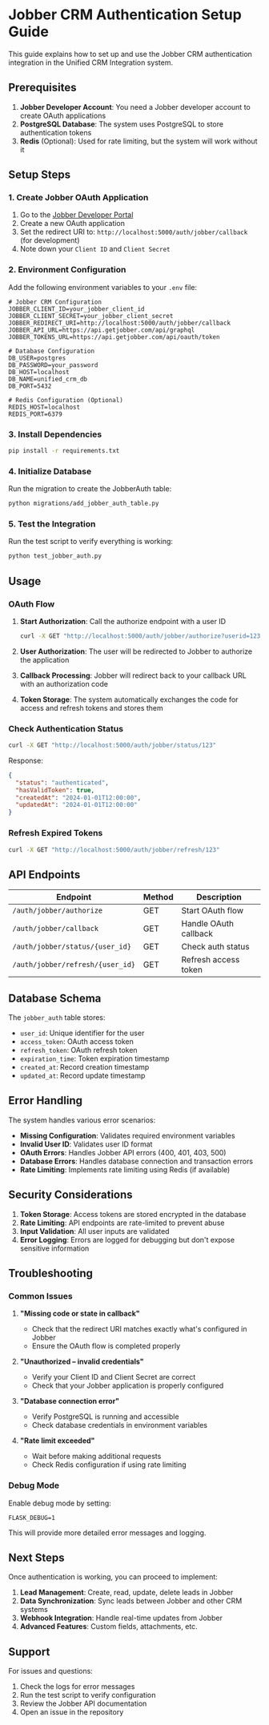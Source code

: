# Jobber CRM Authentication Setup Guide

This guide explains how to set up and use the Jobber CRM authentication integration in the Unified CRM Integration system.

## Prerequisites

1. **Jobber Developer Account**: You need a Jobber developer account to create OAuth applications
2. **PostgreSQL Database**: The system uses PostgreSQL to store authentication tokens
3. **Redis** (Optional): Used for rate limiting, but the system will work without it

## Setup Steps

### 1. Create Jobber OAuth Application

1. Go to the [Jobber Developer Portal](https://developer.getjobber.com/)
2. Create a new OAuth application
3. Set the redirect URI to: `http://localhost:5000/auth/jobber/callback` (for development)
4. Note down your `Client ID` and `Client Secret`

### 2. Environment Configuration

Add the following environment variables to your `.env` file:

```env
# Jobber CRM Configuration
JOBBER_CLIENT_ID=your_jobber_client_id
JOBBER_CLIENT_SECRET=your_jobber_client_secret
JOBBER_REDIRECT_URI=http://localhost:5000/auth/jobber/callback
JOBBER_API_URL=https://api.getjobber.com/api/graphql
JOBBER_TOKENS_URL=https://api.getjobber.com/api/oauth/token

# Database Configuration
DB_USER=postgres
DB_PASSWORD=your_password
DB_HOST=localhost
DB_NAME=unified_crm_db
DB_PORT=5432

# Redis Configuration (Optional)
REDIS_HOST=localhost
REDIS_PORT=6379
```

### 3. Install Dependencies

```bash
pip install -r requirements.txt
```

### 4. Initialize Database

Run the migration to create the JobberAuth table:

```bash
python migrations/add_jobber_auth_table.py
```

### 5. Test the Integration

Run the test script to verify everything is working:

```bash
python test_jobber_auth.py
```

## Usage

### OAuth Flow

1. **Start Authorization**: Call the authorize endpoint with a user ID

   ```bash
   curl -X GET "http://localhost:5000/auth/jobber/authorize?userid=123"
   ```

2. **User Authorization**: The user will be redirected to Jobber to authorize the application

3. **Callback Processing**: Jobber will redirect back to your callback URL with an authorization code

4. **Token Storage**: The system automatically exchanges the code for access and refresh tokens and stores them

### Check Authentication Status

```bash
curl -X GET "http://localhost:5000/auth/jobber/status/123"
```

Response:

```json
{
  "status": "authenticated",
  "hasValidToken": true,
  "createdAt": "2024-01-01T12:00:00",
  "updatedAt": "2024-01-01T12:00:00"
}
```

### Refresh Expired Tokens

```bash
curl -X GET "http://localhost:5000/auth/jobber/refresh/123"
```

## API Endpoints

| Endpoint                         | Method | Description           |
| -------------------------------- | ------ | --------------------- |
| `/auth/jobber/authorize`         | GET    | Start OAuth flow      |
| `/auth/jobber/callback`          | GET    | Handle OAuth callback |
| `/auth/jobber/status/{user_id}`  | GET    | Check auth status     |
| `/auth/jobber/refresh/{user_id}` | GET    | Refresh access token  |

## Database Schema

The `jobber_auth` table stores:

- `user_id`: Unique identifier for the user
- `access_token`: OAuth access token
- `refresh_token`: OAuth refresh token
- `expiration_time`: Token expiration timestamp
- `created_at`: Record creation timestamp
- `updated_at`: Record update timestamp

## Error Handling

The system handles various error scenarios:

- **Missing Configuration**: Validates required environment variables
- **Invalid User ID**: Validates user ID format
- **OAuth Errors**: Handles Jobber API errors (400, 401, 403, 500)
- **Database Errors**: Handles database connection and transaction errors
- **Rate Limiting**: Implements rate limiting using Redis (if available)

## Security Considerations

1. **Token Storage**: Access tokens are stored encrypted in the database
2. **Rate Limiting**: API endpoints are rate-limited to prevent abuse
3. **Input Validation**: All user inputs are validated
4. **Error Logging**: Errors are logged for debugging but don't expose sensitive information

## Troubleshooting

### Common Issues

1. **"Missing code or state in callback"**

   - Check that the redirect URI matches exactly what's configured in Jobber
   - Ensure the OAuth flow is completed properly

2. **"Unauthorized – invalid credentials"**

   - Verify your Client ID and Client Secret are correct
   - Check that your Jobber application is properly configured

3. **"Database connection error"**

   - Verify PostgreSQL is running and accessible
   - Check database credentials in environment variables

4. **"Rate limit exceeded"**
   - Wait before making additional requests
   - Check Redis configuration if using rate limiting

### Debug Mode

Enable debug mode by setting:

```env
FLASK_DEBUG=1
```

This will provide more detailed error messages and logging.

## Next Steps

Once authentication is working, you can proceed to implement:

1. **Lead Management**: Create, read, update, delete leads in Jobber
2. **Data Synchronization**: Sync leads between Jobber and other CRM systems
3. **Webhook Integration**: Handle real-time updates from Jobber
4. **Advanced Features**: Custom fields, attachments, etc.

## Support

For issues and questions:

1. Check the logs for error messages
2. Run the test script to verify configuration
3. Review the Jobber API documentation
4. Open an issue in the repository
